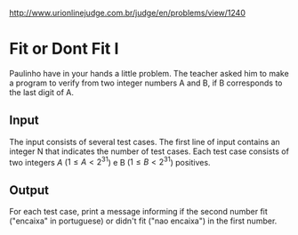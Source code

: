 http://www.urionlinejudge.com.br/judge/en/problems/view/1240

# Fit or Dont Fit I

Paulinho have in your hands a little problem. The teacher asked him to make a
program to verify from two integer numbers A and B, if B corresponds to the
last digit of A.

## Input

The input consists of several test cases. The first line of input contains an
integer N that indicates the number of test cases. Each test case consists of
two integers $A$ ($1 \leq A < 2^{31}$) e B ($1 \leq B < 2^{31}$) positives.

## Output

For each test case, print a message informing if the second number fit
("encaixa" in portuguese) or didn't fit ("nao encaixa") in the first number.
